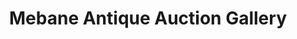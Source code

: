 ---
title: "Mebane Antique Auction Gallery"
url: /mebane/mebane-antique-auction-gallery/
shop: Antiquitäten
---